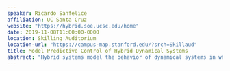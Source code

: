 ```yaml
---
speaker: Ricardo Sanfelice
affiliation: UC Santa Cruz
website: "https://hybrid.soe.ucsc.edu/home"
date: 2019-11-08T11:00:00-0000
location: Skilling Auditorium
location-url: "https://campus-map.stanford.edu/?srch=Skillaud"
title: Model Predictive Control of Hybrid Dynamical Systems
abstract: "Hybrid systems model the behavior of dynamical systems in which the states can evolve continuously and, at isolate time instances, exhibit instantaneous jumps. Such systems arise when control algorithms that involve digital devices are applied to continuous-time systems, or when the intrinsic dynamics of the system itself has such hybrid behavior, for example, in mechanical systems with impacts, switching electrical circuits, spiking neurons, atc. Hybrid control may be used for improved performance and robustness properties compared to conventional control, and hybrid dynamics may be unavoidable due to the interplay between digital and analog components in a cyber-physical system. In this talk, we will introduce analysis and design tools for model predictive control (MPC) schemes for hybrid systems. We will present recently developed results on asymptotically stabilizing MPC for hybrid systems based on control Lyapunov functions. After a short overview of the state of the art on hybrid MPC, and a brief introduction to a powerful hybrid systems framework, we will present key concepts and analysis tools. After that, we will lay out the theoretical foundations of a general MPC framework for hybrid systems, with guaranteed stability and feasibility.  In particular, we will characterize invariance properties of the feasible set and the terminal constraint sets, continuity of the value function, and use these results to establish asymptotic stability of the hybrid closed-loop system.  To conclude, we will illustrate the framework in several applications and summarize some of the open problems, in particular, those related to computational issues."
---
```

